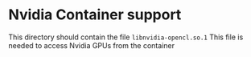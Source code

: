 # Nvidia Container support

This directory should contain the file `libnvidia-opencl.so.1`
This file is needed to access Nvidia GPUs from the container
